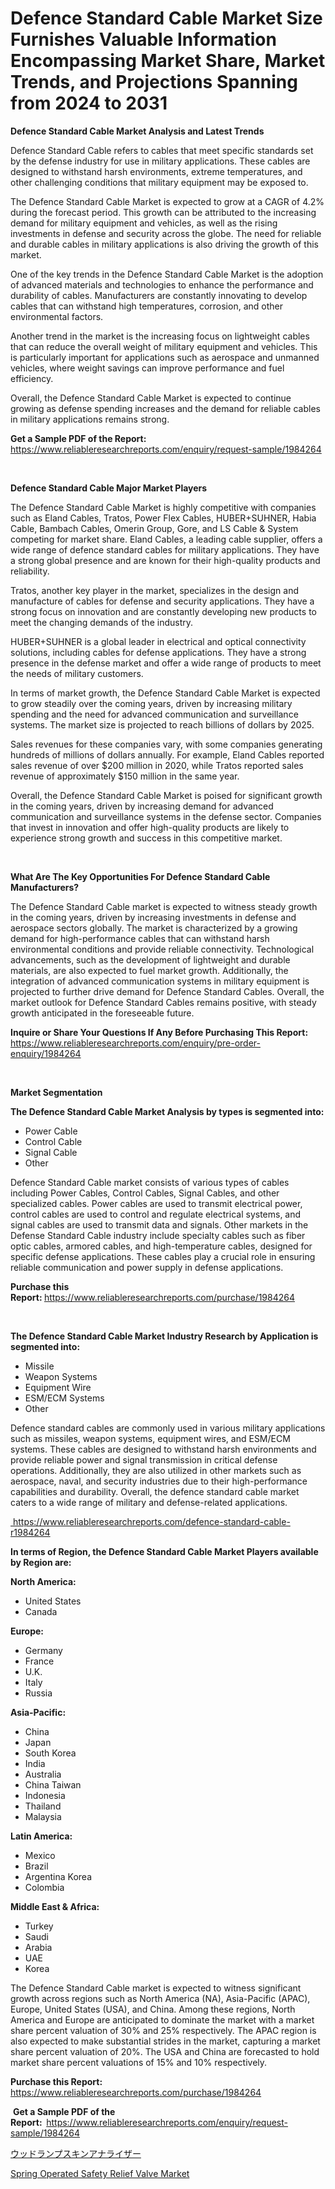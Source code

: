<p><h1>Defence Standard Cable Market Size Furnishes Valuable Information Encompassing Market Share, Market Trends, and Projections Spanning from 2024 to 2031</h1></p><p><strong>Defence Standard Cable Market Analysis and Latest Trends</strong></p>
<p><p>Defence Standard Cable refers to cables that meet specific standards set by the defense industry for use in military applications. These cables are designed to withstand harsh environments, extreme temperatures, and other challenging conditions that military equipment may be exposed to.</p><p>The Defence Standard Cable Market is expected to grow at a CAGR of 4.2% during the forecast period. This growth can be attributed to the increasing demand for military equipment and vehicles, as well as the rising investments in defense and security across the globe. The need for reliable and durable cables in military applications is also driving the growth of this market.</p><p>One of the key trends in the Defence Standard Cable Market is the adoption of advanced materials and technologies to enhance the performance and durability of cables. Manufacturers are constantly innovating to develop cables that can withstand high temperatures, corrosion, and other environmental factors.</p><p>Another trend in the market is the increasing focus on lightweight cables that can reduce the overall weight of military equipment and vehicles. This is particularly important for applications such as aerospace and unmanned vehicles, where weight savings can improve performance and fuel efficiency.</p><p>Overall, the Defence Standard Cable Market is expected to continue growing as defense spending increases and the demand for reliable cables in military applications remains strong.</p></p>
<p><strong>Get a Sample PDF of the Report:&nbsp;</strong> <a href="https://www.reliableresearchreports.com/enquiry/request-sample/1984264">https://www.reliableresearchreports.com/enquiry/request-sample/1984264</a></p>
<p>&nbsp;</p>
<p><strong>Defence Standard Cable Major Market Players</strong></p>
<p><p>The Defence Standard Cable Market is highly competitive with companies such as Eland Cables, Tratos, Power Flex Cables, HUBER+SUHNER, Habia Cable, Bambach Cables, Omerin Group, Gore, and LS Cable & System competing for market share. Eland Cables, a leading cable supplier, offers a wide range of defence standard cables for military applications. They have a strong global presence and are known for their high-quality products and reliability.</p><p>Tratos, another key player in the market, specializes in the design and manufacture of cables for defense and security applications. They have a strong focus on innovation and are constantly developing new products to meet the changing demands of the industry.</p><p>HUBER+SUHNER is a global leader in electrical and optical connectivity solutions, including cables for defense applications. They have a strong presence in the defense market and offer a wide range of products to meet the needs of military customers.</p><p>In terms of market growth, the Defence Standard Cable Market is expected to grow steadily over the coming years, driven by increasing military spending and the need for advanced communication and surveillance systems. The market size is projected to reach billions of dollars by 2025.</p><p>Sales revenues for these companies vary, with some companies generating hundreds of millions of dollars annually. For example, Eland Cables reported sales revenue of over $200 million in 2020, while Tratos reported sales revenue of approximately $150 million in the same year.</p><p>Overall, the Defence Standard Cable Market is poised for significant growth in the coming years, driven by increasing demand for advanced communication and surveillance systems in the defense sector. Companies that invest in innovation and offer high-quality products are likely to experience strong growth and success in this competitive market.</p></p>
<p>&nbsp;</p>
<p><strong>What Are The Key Opportunities For Defence Standard Cable Manufacturers?</strong></p>
<p><p>The Defence Standard Cable market is expected to witness steady growth in the coming years, driven by increasing investments in defense and aerospace sectors globally. The market is characterized by a growing demand for high-performance cables that can withstand harsh environmental conditions and provide reliable connectivity. Technological advancements, such as the development of lightweight and durable materials, are also expected to fuel market growth. Additionally, the integration of advanced communication systems in military equipment is projected to further drive demand for Defence Standard Cables. Overall, the market outlook for Defence Standard Cables remains positive, with steady growth anticipated in the foreseeable future.</p></p>
<p><strong>Inquire or Share Your Questions If Any Before Purchasing This Report:</strong> <a href="https://www.reliableresearchreports.com/enquiry/pre-order-enquiry/1984264">https://www.reliableresearchreports.com/enquiry/pre-order-enquiry/1984264</a></p>
<p>&nbsp;</p>
<p><strong>Market Segmentation</strong></p>
<p><strong>The Defence Standard Cable Market Analysis by types is segmented into:</strong></p>
<p><ul><li>Power Cable</li><li>Control Cable</li><li>Signal Cable</li><li>Other</li></ul></p>
<p><p>Defence Standard Cable market consists of various types of cables including Power Cables, Control Cables, Signal Cables, and other specialized cables. Power cables are used to transmit electrical power, control cables are used to control and regulate electrical systems, and signal cables are used to transmit data and signals. Other markets in the Defense Standard Cable industry include specialty cables such as fiber optic cables, armored cables, and high-temperature cables, designed for specific defense applications. These cables play a crucial role in ensuring reliable communication and power supply in defense applications.</p></p>
<p><strong>Purchase this Report:&nbsp;</strong><a href="https://www.reliableresearchreports.com/purchase/1984264">https://www.reliableresearchreports.com/purchase/1984264</a></p>
<p>&nbsp;</p>
<p><strong>The Defence Standard Cable Market Industry Research by Application is segmented into:</strong></p>
<p><ul><li>Missile</li><li>Weapon Systems</li><li>Equipment Wire</li><li>ESM/ECM Systems</li><li>Other</li></ul></p>
<p><p>Defence standard cables are commonly used in various military applications such as missiles, weapon systems, equipment wires, and ESM/ECM systems. These cables are designed to withstand harsh environments and provide reliable power and signal transmission in critical defense operations. Additionally, they are also utilized in other markets such as aerospace, naval, and security industries due to their high-performance capabilities and durability. Overall, the defence standard cable market caters to a wide range of military and defense-related applications.</p></p>
<p><a href="https://www.reliableresearchreports.com/defence-standard-cable-r1984264">&nbsp;https://www.reliableresearchreports.com/defence-standard-cable-r1984264</a></p>
<p><strong>In terms of Region, the Defence Standard Cable Market Players available by Region are:</strong></p>
<p>
    <p> <strong> North America: </strong>
        <ul>
            <li>United States</li>
            <li>Canada</li>
        </ul>
        </p> 
    <p> <strong> Europe: </strong>
        <ul>
            <li>Germany</li>
            <li>France</li>
            <li>U.K.</li>
            <li>Italy</li>
            <li>Russia</li>
        </ul>
        </p> 
    <p> <strong> Asia-Pacific: </strong>
        <ul>
            <li>China</li>
            <li>Japan</li>
            <li>South Korea</li>
            <li>India</li>
            <li>Australia</li>
            <li>China Taiwan</li>
            <li>Indonesia</li>
            <li>Thailand</li>
            <li>Malaysia</li>
        </ul>
        </p> 
    <p> <strong> Latin America: </strong>
        <ul>
            <li>Mexico</li>
            <li>Brazil</li>
            <li>Argentina Korea</li>
            <li>Colombia</li>
        </ul>
        </p> 
    <p> <strong> Middle East & Africa: </strong>
        <ul>
            <li>Turkey</li>
            <li>Saudi</li>
            <li>Arabia</li>
            <li>UAE</li>
            <li>Korea</li>
        </ul>
    </p>
    </p>
<p><p>The Defence Standard Cable market is expected to witness significant growth across regions such as North America (NA), Asia-Pacific (APAC), Europe, United States (USA), and China. Among these regions, North America and Europe are anticipated to dominate the market with a market share percent valuation of 30% and 25% respectively. The APAC region is also expected to make substantial strides in the market, capturing a market share percent valuation of 20%. The USA and China are forecasted to hold market share percent valuations of 15% and 10% respectively.</p></p>
<p><strong>Purchase this Report: </strong><a href="https://www.reliableresearchreports.com/purchase/1984264">https://www.reliableresearchreports.com/purchase/1984264</a></p>
<p>&nbsp;<strong>Get a Sample PDF of the Report:&nbsp;&nbsp;</strong><a href="https://www.reliableresearchreports.com/enquiry/request-sample/1984264">https://www.reliableresearchreports.com/enquiry/request-sample/1984264</a></p>
<p><strong></strong></p>
<p><p><a href="https://github.com/AaronVargas43/Market-Research-Report-List-2/blob/main/9181052149489.md">ウッドランプスキンアナライザー</a></p><p><a href="https://view.publitas.com/reportprime-1/comprehensive-analysis-of-the-global-spring-operated-safety-relief-valve-market-growth-trends-market-forecasts-2024-2031/">Spring Operated Safety Relief Valve Market</a></p></p>